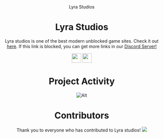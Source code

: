 <div align='center'>Lyra Studios

# Lyra Studios

Lyra studios is one of the best modern unblocked game sites. Check it out <a href="https://lyrastudios.github.io">here</a>. If this link is blocked, you can get more links in our <a href="https://dsc.gg/lyragamesbruh">Discord Server!</a>

<a href="https://discord.gg/jjzyfJ3mst"><img height="30px" src="https://img.shields.io/badge/Discord-7289DA?style=for-the-badge&logo=discord&logoColor=white"><img></a>
<a href="https://github.com/LyraStudios"><img height="30px" src="https://img.shields.io/badge/GitHub-100000?style=for-the-badge&logo=github&logoColor=white"><img></a>
</p>  

# Project Activity

![Alt](https://repobeats.axiom.co/api/embed/84c4863c8c2a9b81e6dfe88bc4b63a604af87803.svg "Repobeats analytics image")



# Contributors 
Thank you to everyone who has contributed to Lyra studios!
<img src="https://contrib.rocks/image?repo=lyra studiosnetwork/lyra studiosnetwork.github.io"/>

